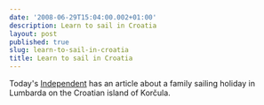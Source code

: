 ```yaml
---
date: '2008-06-29T15:04:00.002+01:00'
description: Learn to sail in Croatia
layout: post
published: true
slug: learn-to-sail-in-croatia
title: Learn to sail in Croatia
---
```


Today's <a href="http://www.independent.co.uk/travel/europe/croatia-is-just-the-place-to-learn-the-ropes-856398.html">Independent</a> has an article about a family sailing holiday in Lumbarda on the Croatian island of Kor&#x10d;ula.